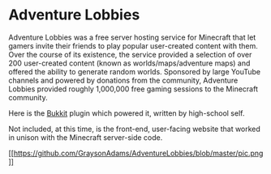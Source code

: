 # Adventure Lobbies

Adventure Lobbies was a free server hosting service for Minecraft that let gamers invite their friends to play popular user-created content with them. Over the course of its existence, the service provided a selection of over 200 user-created content (known as worlds/maps/adventure maps) and offered the ability to generate random worlds. Sponsored by large YouTube channels and powered by donations from the community, Adventure Lobbies provided roughly 1,000,000 free gaming sessions to the Minecraft community.

Here is the [Bukkit](https://bukkit.org) plugin which powered it, written by high-school self.

Not included, at this time, is the front-end, user-facing website that worked in unison with the Minecraft server-side code.

[[https://github.com/GraysonAdams/AdventureLobbies/blob/master/pic.png]]